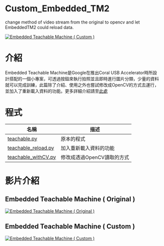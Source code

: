 # Custom_Embedded_TM2
change method of video stream from the original to opencv and let EmbeddedTM2 could reload data.

[![Embedded Teachable Machine ( Custom )](https://res.cloudinary.com/marcomontalbano/image/upload/v1624946100/video_to_markdown/images/youtube--7Q_5GWvCZFM-c05b58ac6eb4c4700831b2b3070cd403.jpg)](https://www.youtube.com/watch?v=7Q_5GWvCZFM "Embedded Teachable Machine ( Custom )")

# 介紹
Embedded Teachable Machine是Google在推出Coral USB Accelerator時所設計搭配的一個小專案，可透過按鈕來執行拍照並且即時進行圖片分類，少量的資料就可以完成訓練，此篇除了介紹、使用之外也嘗試修改成OpenCV的方式去運行，並加入了重新載入資料的功能。更多詳細介紹請至[此處](https://www.rs-online.com/designspark/google-coral-usb-acceleratorraspberry-pi4embedded-teachable-machine-2-cn)

# 程式
| 名稱  | 描述  |
| --- | --- |
| [teachable.py](./code/teachable.py) | 原本的程式 |
| [teachable_reload.py](./code/teachable_reload.py) | 加入重新載入資料的功能  |
| [teachable_withCV.py](./code/teachable_withCV.py) | 修改成透過OpenCV讀取的方式  |

# 影片介紹

## Embedded Teachable Machine ( Original )

[![Embedded Teachable Machine ( Original )](https://res.cloudinary.com/marcomontalbano/image/upload/v1624945933/video_to_markdown/images/youtube--hR5SwGqrCps-c05b58ac6eb4c4700831b2b3070cd403.jpg)](https://www.youtube.com/watch?v=hR5SwGqrCps "Embedded Teachable Machine ( Original )")

## Embedded Teachable Machine ( Custom )

[![Embedded Teachable Machine ( Custom )](https://res.cloudinary.com/marcomontalbano/image/upload/v1624946100/video_to_markdown/images/youtube--7Q_5GWvCZFM-c05b58ac6eb4c4700831b2b3070cd403.jpg)](https://www.youtube.com/watch?v=7Q_5GWvCZFM "Embedded Teachable Machine ( Custom )")
